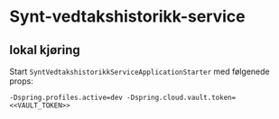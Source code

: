 
# Synt-vedtakshistorikk-service


## lokal kjøring

Start `SyntVedtakshistorikkServiceApplicationStarter` med følgenede props:

```
-Dspring.profiles.active=dev -Dspring.cloud.vault.token=<<VAULT_TOKEN>>
```
